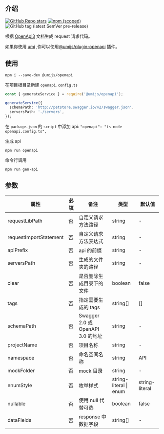## 介绍

[![GitHub Repo stars](https://img.shields.io/github/stars/chenshuai2144/openapi2typescript?style=social)](https://github.com/chenshuai2144/openapi2typescript) [![npm (scoped)](https://img.shields.io/npm/v/@umijs/openapi)](https://www.npmjs.com/package/@umijs/openapi) ![GitHub tag (latest SemVer pre-release)](https://img.shields.io/github/v/tag/chenshuai2144/openapi2typescript?include_prereleases)

根据 [OpenApi3](https://swagger.io/blog/news/whats-new-in-openapi-3-0/) 文档生成 request 请求代码。

如果你使用 [umi](https://umijs.org) ,你可以使用[@umijs/plugin-openapi](https://www.npmjs.com/package/@umijs/plugin-openapi) 插件。

## 使用

```node
npm i --save-dev @umijs/openapi
```

在项目根目录新建 `openapi.config.ts`

```ts
const { generateService } = require('@umijs/openapi');

generateService({
  schemaPath: 'http://petstore.swagger.io/v2/swagger.json',
  serversPath: './servers',
});
```

在 `package.json` 的 `script` 中添加 api: `"openapi": "ts-node openapi.config.ts",`

生成 api

```node
npm run openapi
```

命令行调用
```
npm run gen-api
```

## 参数

| 属性 | 必填 | 备注 | 类型 | 默认值 |
| --- | --- | --- | --- | --- |
| requestLibPath | 否 | 自定义请求方法路径 | string | - |
| requestImportStatement | 否 | 自定义请求方法表达式 | string | - |
| apiPrefix | 否 | api 的前缀 | string | - |
| serversPath | 否 | 生成的文件夹的路径 | string | - |
| clear | 否 | 是否删除生成目录下的文件 | boolean | false |
| tags | 否 | 指定需要生成的 tags | string[] | [] |
| schemaPath | 否 | Swagger 2.0 或 OpenAPI 3.0 的地址 | string | - |
| projectName | 否 | 项目名称 | string | - |
| namespace | 否 | 命名空间名称 | string | API |
| mockFolder | 否 | mock 目录 | string | - |
| enumStyle | 否 | 枚举样式 | string-literal \| enum | string-literal |
| nullable | 否 | 使用 null 代替可选 | boolean | false |
| dataFields | 否 | response 中数据字段 | string[] | - |
